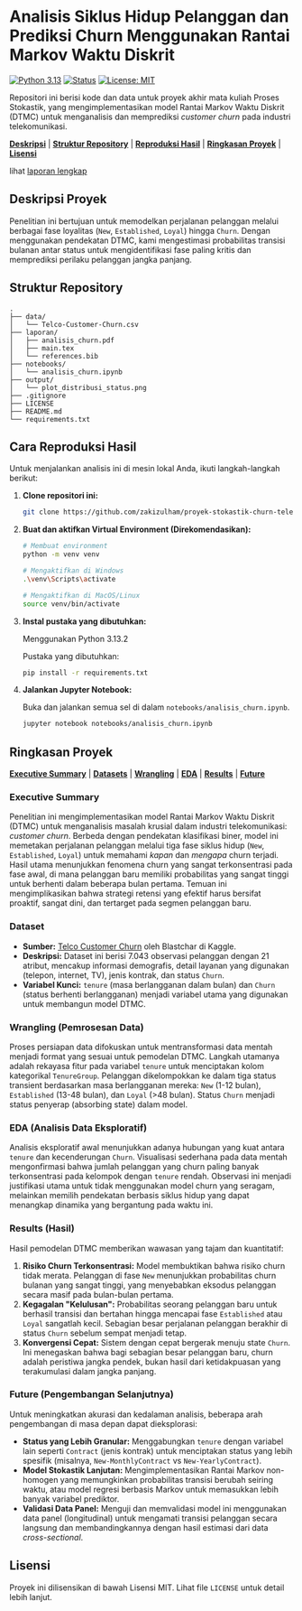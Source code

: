 # Analisis Siklus Hidup Pelanggan dan Prediksi Churn Menggunakan Rantai Markov Waktu Diskrit

[![Python 3.13](https://img.shields.io/badge/python-3.13-blue.svg)](https://www.python.org/downloads/release/python-3130/)
[![Status](https://img.shields.io/badge/Status-Finished-brightgreen.svg)](https://github.com/zakizulham/proyek-stokastik-churn-telekomunikasi/graphs/commit-activity)
[![License: MIT](https://img.shields.io/badge/License-MIT-yellow.svg)](https://opensource.org/licenses/MIT)

Repositori ini berisi kode dan data untuk proyek akhir mata kuliah Proses Stokastik, yang mengimplementasikan model Rantai Markov Waktu Diskrit (DTMC) untuk menganalisis dan memprediksi *customer churn* pada industri telekomunikasi.

**[Deskripsi](#Deskripsi)** | **[Struktur Repository](#Struktur)** | **[Reproduksi Hasil](#Reproduksi)** | **[Ringkasan Proyek](#Ringkasan)** | **[Lisensi](#Lisensi)** 

lihat [laporan lengkap](https://github.com/zakizulham/proyek-stokastik-churn-telekomunikasi/blob/main/laporan/analisis_churn.pdf)

## Deskripsi Proyek <a id='Deskripsi'></a>

Penelitian ini bertujuan untuk memodelkan perjalanan pelanggan melalui berbagai fase loyalitas (`New`, `Established`, `Loyal`) hingga `Churn`. Dengan menggunakan pendekatan DTMC, kami mengestimasi probabilitas transisi bulanan antar status untuk mengidentifikasi fase paling kritis dan memprediksi perilaku pelanggan jangka panjang.

## Struktur Repository <a id='Struktur'></a>

```
.
├── data/
│   └── Telco-Customer-Churn.csv
├── laporan/
│   ├── analisis_churn.pdf
│   ├── main.tex
│   └── references.bib
├── notebooks/
│   └── analisis_churn.ipynb      
├── output/
│   └── plot_distribusi_status.png
├── .gitignore
├── LICENSE
├── README.md
└── requirements.txt
```

## Cara Reproduksi Hasil <a id='Reproduksi'></a>

Untuk menjalankan analisis ini di mesin lokal Anda, ikuti langkah-langkah berikut:

1.  **Clone repositori ini:**
    ```bash
    git clone https://github.com/zakizulham/proyek-stokastik-churn-telekomunikasi.git && cd proyek-stokastik-churn-telekomunikasi
    ```

2.  **Buat dan aktifkan Virtual Environment (Direkomendasikan):**
    ```bash
    # Membuat environment
    python -m venv venv

    # Mengaktifkan di Windows
    .\venv\Scripts\activate

    # Mengaktifkan di MacOS/Linux
    source venv/bin/activate
    ```

3.  **Instal pustaka yang dibutuhkan:**

    Menggunakan Python 3.13.2

    Pustaka yang dibutuhkan:

    ```bash
    pip install -r requirements.txt
    ```

4.  **Jalankan Jupyter Notebook:**

    Buka dan jalankan semua sel di dalam `notebooks/analisis_churn.ipynb`.
    ```bash
    jupyter notebook notebooks/analisis_churn.ipynb
    ```

## Ringkasan Proyek <a id='Ringkasan'></a>

**[Executive Summary](#exec-summary)** | **[Datasets](#data)** | **[Wrangling](#wrangling)** | **[EDA](#eda)** | **[Results](#results)** | **[Future](#future)**

### Executive Summary <a id='exec-summary'></a>
Penelitian ini mengimplementasikan model Rantai Markov Waktu Diskrit (DTMC) untuk menganalisis masalah krusial dalam industri telekomunikasi: *customer churn*. Berbeda dengan pendekatan klasifikasi biner, model ini memetakan perjalanan pelanggan melalui tiga fase siklus hidup (`New`, `Established`, `Loyal`) untuk memahami *kapan* dan *mengapa* churn terjadi. Hasil utama menunjukkan fenomena churn yang sangat terkonsentrasi pada fase awal, di mana pelanggan baru memiliki probabilitas yang sangat tinggi untuk berhenti dalam beberapa bulan pertama. Temuan ini mengimplikasikan bahwa strategi retensi yang efektif harus bersifat proaktif, sangat dini, dan tertarget pada segmen pelanggan baru.

### Dataset <a id='data'></a>
* **Sumber:** [Telco Customer Churn](https://www.kaggle.com/datasets/blastchar/telco-customer-churn) oleh Blastchar di Kaggle.
* **Deskripsi:** Dataset ini berisi 7.043 observasi pelanggan dengan 21 atribut, mencakup informasi demografis, detail layanan yang digunakan (telepon, internet, TV), jenis kontrak, dan status `Churn`.
* **Variabel Kunci:** `tenure` (masa berlangganan dalam bulan) dan `Churn` (status berhenti berlangganan) menjadi variabel utama yang digunakan untuk membangun model DTMC.

### Wrangling (Pemrosesan Data) <a id='wrangling'></a>
Proses persiapan data difokuskan untuk mentransformasi data mentah menjadi format yang sesuai untuk pemodelan DTMC. Langkah utamanya adalah rekayasa fitur pada variabel `tenure` untuk menciptakan kolom kategorikal `TenureGroup`. Pelanggan dikelompokkan ke dalam tiga status transient berdasarkan masa berlangganan mereka: `New` (1-12 bulan), `Established` (13-48 bulan), dan `Loyal` (>48 bulan). Status `Churn` menjadi status penyerap (absorbing state) dalam model.

### EDA (Analisis Data Eksploratif) <a id='eda'></a>
Analisis eksploratif awal menunjukkan adanya hubungan yang kuat antara `tenure` dan kecenderungan `Churn`. Visualisasi sederhana pada data mentah mengonfirmasi bahwa jumlah pelanggan yang churn paling banyak terkonsentrasi pada kelompok dengan `tenure` rendah. Observasi ini menjadi justifikasi utama untuk tidak menggunakan model churn yang seragam, melainkan memilih pendekatan berbasis siklus hidup yang dapat menangkap dinamika yang bergantung pada waktu ini.

### Results (Hasil) <a id='results'></a>
Hasil pemodelan DTMC memberikan wawasan yang tajam dan kuantitatif:
1.  **Risiko Churn Terkonsentrasi:** Model membuktikan bahwa risiko churn tidak merata. Pelanggan di fase `New` menunjukkan probabilitas churn bulanan yang sangat tinggi, yang menyebabkan eksodus pelanggan secara masif pada bulan-bulan pertama.
2.  **Kegagalan "Kelulusan":** Probabilitas seorang pelanggan baru untuk berhasil transisi dan bertahan hingga mencapai fase `Established` atau `Loyal` sangatlah kecil. Sebagian besar perjalanan pelanggan berakhir di status `Churn` sebelum sempat menjadi tetap.
3.  **Konvergensi Cepat:** Sistem dengan cepat bergerak menuju state `Churn`. Ini menegaskan bahwa bagi sebagian besar pelanggan baru, churn adalah peristiwa jangka pendek, bukan hasil dari ketidakpuasan yang terakumulasi dalam jangka panjang.

### Future (Pengembangan Selanjutnya) <a id='future'></a>
Untuk meningkatkan akurasi dan kedalaman analisis, beberapa arah pengembangan di masa depan dapat dieksplorasi:
* **Status yang Lebih Granular:** Menggabungkan `tenure` dengan variabel lain seperti `Contract` (jenis kontrak) untuk menciptakan status yang lebih spesifik (misalnya, `New-MonthlyContract` vs `New-YearlyContract`).
* **Model Stokastik Lanjutan:** Mengimplementasikan Rantai Markov non-homogen yang memungkinkan probabilitas transisi berubah seiring waktu, atau model regresi berbasis Markov untuk memasukkan lebih banyak variabel prediktor.
* **Validasi Data Panel:** Menguji dan memvalidasi model ini menggunakan data panel (longitudinal) untuk mengamati transisi pelanggan secara langsung dan membandingkannya dengan hasil estimasi dari data *cross-sectional*.

## Lisensi <a id='Lisensi'></a>

Proyek ini dilisensikan di bawah Lisensi MIT. Lihat file `LICENSE` untuk detail lebih lanjut.
